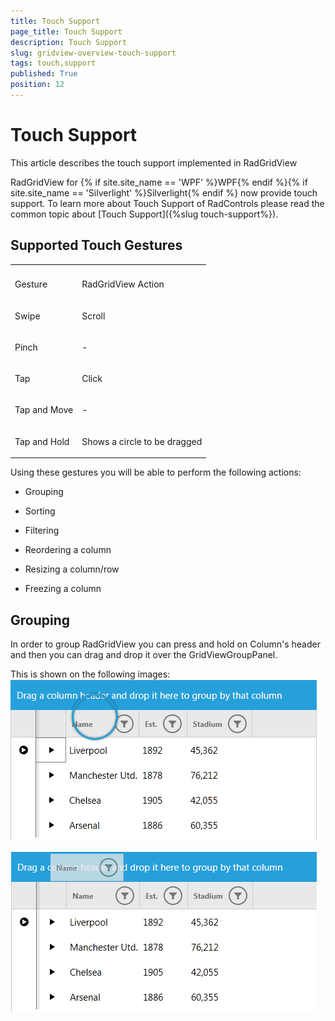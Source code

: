 ```yaml
---
title: Touch Support
page_title: Touch Support
description: Touch Support
slug: gridview-overview-touch-support
tags: touch,support
published: True
position: 12
---
```


# Touch Support



This article describes the touch support implemented in RadGridView

RadGridView  for {% if site.site_name == 'WPF' %}WPF{% endif %}{% if site.site_name == 'Silverlight' %}Silverlight{% endif %} now provide touch support. To learn more about Touch Support of RadControls please read the common topic about [Touch Support]({%slug touch-support%}).
      

## Supported Touch Gestures
<table><th><tr><td>

Gesture</td><td>

RadGridView Action</td></tr></th><tr><td>

Swipe</td><td>

Scroll</td></tr><tr><td>

Pinch</td><td>

-</td></tr><tr><td>

Tap</td><td>

Click</td></tr><tr><td>

Tap and Move</td><td>

-</td></tr><tr><td>

Tap and Hold</td><td>

Shows a circle to be dragged</td></tr></table>

Using these gestures you will be able to perform the following actions:

* Grouping

* Sorting 

* Filtering 

* Reordering a column

* Resizing a column/row

* Freezing a column

## Grouping

In order to group RadGridView you can press and hold on Column's header and then you can drag and drop it over the GridViewGroupPanel.

This is shown on the following images:![gridview-overview-touch-support 05](images/gridview-overview-touch-support_05.png)

![gridview-overview-touch-support 06](images/gridview-overview-touch-support_06.png)
